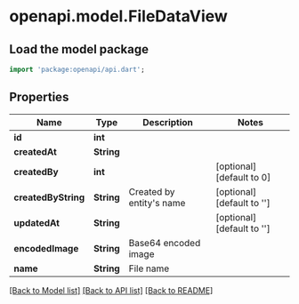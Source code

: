 # openapi.model.FileDataView

## Load the model package
```dart
import 'package:openapi/api.dart';
```

## Properties
Name | Type | Description | Notes
------------ | ------------- | ------------- | -------------
**id** | **int** |  | 
**createdAt** | **String** |  | 
**createdBy** | **int** |  | [optional] [default to 0]
**createdByString** | **String** | Created by entity's name | [optional] [default to '']
**updatedAt** | **String** |  | [optional] [default to '']
**encodedImage** | **String** | Base64 encoded image | 
**name** | **String** | File name | 

[[Back to Model list]](../README.md#documentation-for-models) [[Back to API list]](../README.md#documentation-for-api-endpoints) [[Back to README]](../README.md)


